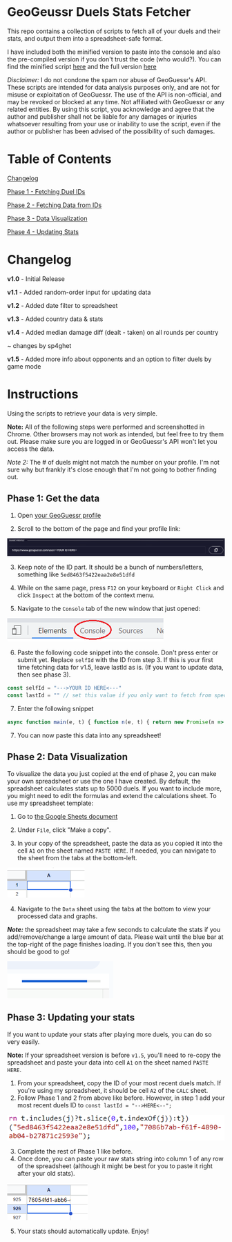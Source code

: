 # GeoGeussr Duels Stats Fetcher

This repo contains a collection of scripts to fetch all of your duels and their stats, and output them into a spreadsheet-safe format.

I have included both the minified version to paste into the console and also the pre-compiled version if you don't trust the code (who would?). You can find the minified script [here](main_condensed.js) and the full version [here](main.js)


*Disclaimer:* I do not condone the spam nor abuse of GeoGuessr's API. These scripts are intended for data analysis purposes only, and are not for misuse or exploitation of GeoGuessr. The use of the API is non-official, and may be revoked or blocked at any time. Not affiliated with GeoGuessr or any related entities. By using this script, you acknowledge and agree that the author and publisher shall not be liable for any damages or injuries whatsoever resulting from your use or inability to use the script, even if the author or publisher has been advised of the possibility of such damages.

# Table of Contents

[Changelog](#changelog)

[Phase 1 - Fetching Duel IDs](#phase-1-fetching-duel-ids)

[Phase 2 - Fetching Data from IDs](#phase-2-fetching-duel-data)

[Phase 3 - Data Visualization](#phase-3-data-visualization)

[Phase 4 - Updating Stats](#phase-4-updating-your-stats)


# Changelog

**v1.0** - Initial Release

**v1.1** - Added random-order input for updating data

**v1.2** - Added date filter to spreadsheet

**v1.3** - Added country data & stats

**v1.4** - Added median damage diff (dealt - taken) on all rounds per country

~ changes by sp4ghet

**v1.5** - Added more info about opponents and an option to filter duels by game mode

# Instructions

Using the scripts to retrieve your data is very simple.

**Note:** All of the following steps were performed and screenshotted in Chrome. Other browsers may not work as intended, but feel free to try them out. Please make sure you are logged in or GeoGuessr's API won't let you access the data.

*Note 2:* The # of duels might not match the number on your profile. I'm not sure why but frankly it's close enough that I'm not going to bother finding out.

## Phase 1: Get the data

1. Open [your GeoGuessr profile](https://www.geoguessr.com/me/profile)

2. Scroll to the bottom of the page and find your profile link:

![Profile link](images/profile_link.png)

3. Keep note of the ID part. It should be a bunch of numbers/letters, something like `5ed8463f5422eaa2e8e51dfd`

4. While on the same page, press `F12` on your keyboard or `Right Click` and click `Inspect` at the bottom of the context menu.

5. Navigate to the `Console` tab of the new window that just opened:

![Console](images/console.png)

6. Paste the following code snippet into the console. Don't press enter or submit yet. Replace `selfId` with the ID from step 3.
   If this is your first time fetching data for v1.5, leave lastId as is. (If you want to update data, then see phase 3).

```js
const selfId = "--->YOUR ID HERE<---"
const lastId = "" // set this value if you only want to fetch from specific duel (see Phase 3)
```

7. Enter the following snippet
```javascript
async function main(e, t) { function n(e, t) { return new Promise(n => { setTimeout(() => { n(e()) }, t) }) } function o(e) { return [...e.matchAll(/\\"gameId\\":\\"([\w\d\-]*)\\",\\"gameMode\\":\\"Duels\\"/g)].map(e => e[1]) } function a(t) { return btoa(`{"HashKey":{"S":"${e + "_activity"}"},"Created":{"S":"${t}"}}`) } async function r(e = 1, t = "", r = "") { let p = r, s = []; for (let l = 0; l < e; l++) { console.log("Fetching page", l + 1); let i = "https://www.geoguessr.com/api/v4/feed/private"; "" !== p && (i += "?paginationToken=" + p); let u = await (await fetch(i)).json(); if (0 === u.entries.length) { console.log("All data fetched."); break } if (s.push(...o(JSON.stringify(u))), s.includes(t)) break; p = a(u.entries[u.entries.length - 1].time.substring(0, 23) + "Z"), await n(() => console.log("Done"), 500) } let d = s.filter((e, t, n) => n.indexOf(e) === t); return d.includes(t) ? d.slice(0, d.indexOf(t)) : d } let p = await r(1e3, t), s = {}; async function l(t) { let n = {}; n.id = t.gameId, n.rounds = t.currentRoundNumber, n.startDate = new Date(t.rounds[0].startTime).toLocaleString("en-US"), n.endDate = new Date(t.rounds[n.rounds - 1].endTime).toLocaleString("en-US"), n.mode = t.options.competitiveGameMode; for (let o = 0; o < 2; o++) { let a = t.teams[o]; if (a.players[0].playerId === e) { if (n.selfHp = a.health, null === a.players[0].progressChange) n.befElo = a.players[0].rating, n.aftElo = n.befElo; else { let r = a.players[0].progressChange.competitiveProgress; null === r ? (n.befElo = a.players[0].rating, n.aftElo = n.befElo) : (n.befElo = r.ratingBefore, n.aftElo = r.ratingAfter) } [n.selfDist, n.selfTtg, n.selfCountries] = i(a.players[0].guesses, t.rounds, a.roundResults, t.teams[1 - o].roundResults) } else { if (n.oppId = a.players[0].playerId, n.oppHp = a.health, n.oppElo = a.players[0].rating, [n.oppDist, n.oppTtg, _nil] = i(a.players[0].guesses, t.rounds), !s[n.oppId]) { let p = `https://www.geoguessr.com/api/v3/users/${n.oppId}`; try { let l = await fetch(p, { credentials: "include" }), u = await l.json(); s[n.oppId] = u } catch (d) { if (d.response.status >= 400) { n.oppName = "Deleted User", n.oppCountry = "", n.oppBanned = !0, n.oppBlueCheck = !1, n.oppCreator = !1; continue } } } let c = s[n.oppId]; n.oppName = c.nick, n.oppCountry = c.countryCode, n.oppBanned = c.isBanned, n.oppBluecheck = (2 & c.flair) != 0, n.oppCreator = c.isCreator } } return n } function i(e, t, n = null, o = null) { let a = 0, r = 0, p = 0, s = {}; for (let l of e) { let i = l.roundNumber - 1, u = (new Date(l.created) - new Date(t[i].startTime)) / 1e3; if (p++, a += l.distance, r += u, !n) continue; let d = t[i].panorama?.countryCode; "" !== d && (d in s || (s[d] = [0, 0, 0, 0, 0, 0]), s[d][0]++, s[d][1] += l.distance, s[d][2] += u, n[i].healthAfter >= n[i].healthBefore ? s[d][3]++ : s[d][4] += o[i].score - n[i].score, s[d][5] += n[i].score - o[i].score) } return 0 === p ? ["", ""] : [a / p, r / p, Object.entries(s).map(e => e[0] + "," + e[1].join(",")).join(";")] } async function u(e) { let t = [], o = 0; for (let a of e) { console.log(`Fetching duel #${o++} / ${e.length}`); let r = await fetch(`https://game-server.geoguessr.com/api/duels/${a}`, { credentials: "include" }); r = await r.json(); let p = await l(r); t.push(p), await n(() => null, 150) } return t } let d = { id: "ID", rounds: "# Rounds", startDate: "Start Date", endDate: "End Date", selfHp: "My Health", befElo: "Start ELO", aftElo: "End ELO", selfDist: "Avg Distance", selfTtg: "Avg TTG", oppId: "Opp ID", oppHp: "Opp Health", oppElo: "Opp ELO", oppDist: "Opp Distance", oppTtg: "Opp TTG", selfCountries: "Self Countries", mode: "Game Mode", oppName: "Opp Name", oppCountry: "Opp Country", oppBanned: "Opp Banned", oppBluecheck: "Opp Bluecheck", oppCreator: "Opp Creator" }, c = await u(p), f = function e(t, n = "	", o = d) { let a = ""; for (let r of t = [...t]) { for (let p in o) a += r[p] + n; a += "\n" } return a }(c); return f }
```

7. You can now paste this data into any spreadsheet!

## Phase 2: Data Visualization

To visualize the data you just copied at the end of phase 2, you can make your own spreadsheet or use the one I have created. By default, the spreadsheet calculates stats up to 5000 duels. If you want to include more, you might need to edit the formulas and extend the calculations sheet. To use my spreadsheet template:

1. Go to [the Google Sheets document](https://docs.google.com/spreadsheets/d/1TNY27d5CZUdjiE7bWMnCSq1uu630liZE94xA0q9UgDE/edit?usp=sharing)

2. Under `File`, click "Make a copy".

3. In your copy of the spreadsheet, paste the data as you copied it into the cell `A1` on the sheet named `PASTE HERE`. If needed, you can navigate to the sheet from the tabs at the bottom-left.

![A1 Cell](images/A1.png)

4. Navigate to the `Data` sheet using the tabs at the bottom to view your processed data and graphs.

***Note:*** the spreadsheet may take a few seconds to calculate the stats if you add/remove/change a large amount of data. Please wait until the blue bar at the top-right of the page finishes loading. If you don't see this, then you should be good to go!

![Loading](images/loading.png)


## Phase 3: Updating your stats
If you want to update your stats after playing more duels, you can do so very easily.

**Note:** If your spreadsheet version is before `v1.5`, you'll need to re-copy the spreadsheet and paste your data into cell `A1` on the sheet named `PASTE HERE`.

1. From your spreadsheet, copy the ID of your most recent duels match. If you're using my spreadsheet, it should be cell `A2` of the `CALC` sheet.
2. Follow Phase 1 and 2 from above like before. However, in step 1 add your most recent duels ID to `const lastId = "-->HERE<--";`

![Updated Script](images/update.png)

3. Complete the rest of Phase 1 like before.
4. Once done, you can paste your raw stats string into column 1 of any row of the spreadsheet (although it might be best for you to paste it right after your old stats).

![Paste New Stats](images/updatepaste.png)

5. Your stats should automatically update. Enjoy!
